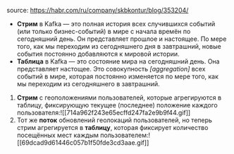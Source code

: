 source: https://habr.com/ru/company/skbkontur/blog/353204/

-   **Стрим** в Kafka — это полная история всех случившихся событий (или только бизнес-событий) в мире с начала времён по сегодняшний день. Он представляет прошлое и настоящее. По мере того, как мы переходим из сегодняшнего дня в завтрашний, новые события постоянно добавляются к мировой истории.
-   **Таблица** в Kafka — это состояние мира на сегодняшний день. Она представляет настощее. Это совокупность _[aggregation]_ всех событий в мире, которая постоянно изменяется по мере того, как мы переходим из сегодняшнего в завтрашний.
1) **Cтрим** с геоположениями пользователей, которые агрегируются в таблицу, фиксирующую текущее (последнее) положение каждого пользователя:![[714a962f243e65ecffd247fa2e9b9f44.gif]]
2) Тот же **поток** обновлений геолокаций пользователей, но теперь стрим агрегируется в **таблицу**, которая фиксирует количество посещённых мест каждым пользователем:![[69dcad9d61446c057b1f50fde3cd3aae.gif]]
